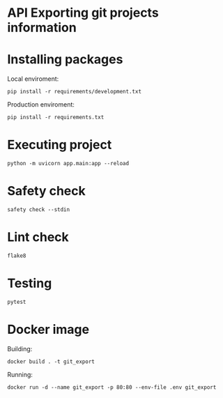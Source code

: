 # API Exporting git projects information


# Installing packages

Local enviroment:

```pip install -r requirements/development.txt```

Production enviroment:

```pip install -r requirements.txt```

# Executing project

```python -m uvicorn app.main:app --reload```

# Safety check
```safety check --stdin```

# Lint check
```flake8```

# Testing
```pytest```

# Docker image
Building:

```docker build . -t git_export```

Running:

```docker run -d --name git_export -p 80:80 --env-file .env git_export```